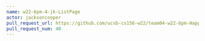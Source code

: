 ```yaml
---
name: w22-6pm-4-jk-ListPage
actor: jacksoncooper
pull_request_url: https://github.com/ucsb-cs156-w22/team04-w22-6pm-HappyCows/pull/40
pull_request_num: 40
---
```

